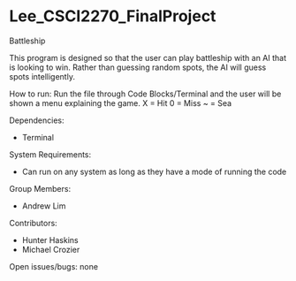 # Lee_CSCI2270_FinalProject
Battleship

This program is designed so that the user can play battleship with an AI that is looking to win.
Rather than guessing random spots, the AI will guess spots intelligently.

How to run:
Run the file through Code Blocks/Terminal and the user will be shown a menu explaining the game.
X = Hit
0 = Miss
~ = Sea

Dependencies:
- Terminal

System Requirements:
- Can run on any system as long as they have a mode of running the code

Group Members:
- Andrew Lim

Contributors:
- Hunter Haskins
- Michael Crozier

Open issues/bugs:
none
